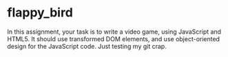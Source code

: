 # flappy_bird
In this assignment, your task is to write a video game, using JavaScript and HTML5. It should use transformed DOM elements, and use object-oriented design for the JavaScript code. Just testing my git crap.

